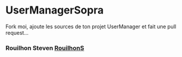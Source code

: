 # UserManagerSopra

Fork moi, ajoute les sources de ton projet UserManager et fait une pull request...

### Rouilhon Steven [RouilhonS]("https://github.com/RouilhonS")